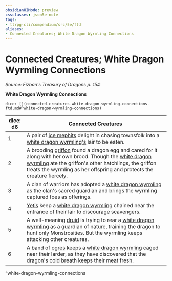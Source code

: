 ```yaml
---
obsidianUIMode: preview
cssclasses: json5e-note
tags:
- ttrpg-cli/compendium/src/5e/ftd
aliases:
- Connected Creatures; White Dragon Wyrmling Connections
---
```

# Connected Creatures; White Dragon Wyrmling Connections
*Source: Fizban's Treasury of Dragons p. 154* 

**White Dragon Wyrmling Connections**

`dice: [](connected-creatures-white-dragon-wyrmling-connections-ftd.md#^white-dragon-wyrmling-connections)`

| dice: d6 | Connected Creatures |
|----------|---------------------|
| 1 | A pair of [ice mephits](Інструменти%20ДМ/CLI/bestiary/elemental/ice-mephit-xmm.md) delight in chasing townsfolk into a [white dragon wyrmling's](Інструменти%20ДМ/CLI/bestiary/dragon/white-dragon-wyrmling-xmm.md) lair to be eaten. |
| 2 | A brooding [griffon](Інструменти%20ДМ/CLI/bestiary/monstrosity/griffon-xmm.md) found a dragon egg and cared for it along with her own brood. Though the [white dragon wyrmling](Інструменти%20ДМ/CLI/bestiary/dragon/white-dragon-wyrmling-xmm.md) ate the griffon's other hatchlings, the griffon treats the wyrmling as her offspring and protects the creature fiercely. |
| 3 | A clan of warriors has adopted a [white dragon wyrmling](Інструменти%20ДМ/CLI/bestiary/dragon/white-dragon-wyrmling-xmm.md) as the clan's sacred guardian and brings the wyrmling captured foes as offerings. |
| 4 | [Yetis](Інструменти%20ДМ/CLI/bestiary/monstrosity/yeti-xmm.md) keep a [white dragon wyrmling](Інструменти%20ДМ/CLI/bestiary/dragon/white-dragon-wyrmling-xmm.md) chained near the entrance of their lair to discourage scavengers. |
| 5 | A well-meaning [druid](Інструменти%20ДМ/CLI/bestiary/humanoid/druid-xmm.md) is trying to rear a [white dragon wyrmling](Інструменти%20ДМ/CLI/bestiary/dragon/white-dragon-wyrmling-xmm.md) as a guardian of nature, training the dragon to hunt only Monstrosities. But the wyrmling keeps attacking other creatures. |
| 6 | A band of [ogres](Інструменти%20ДМ/CLI/bestiary/giant/ogre-xmm.md) keeps a [white dragon wyrmling](Інструменти%20ДМ/CLI/bestiary/dragon/white-dragon-wyrmling-xmm.md) caged near their larder, as they have discovered that the dragon's cold breath keeps their meat fresh. |
^white-dragon-wyrmling-connections